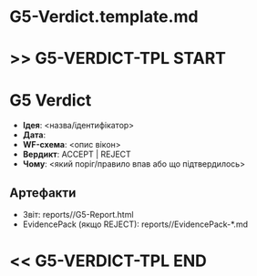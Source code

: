 # G5-Verdict.template.md


# >> G5-VERDICT-TPL START
# G5 Verdict

- **Ідея**: <назва/ідентифікатор>
- **Дата**: <YYYY-MM-DD>
- **WF-схема**: <опис вікон>
- **Вердикт**: ACCEPT | REJECT
- **Чому**: <який поріг/правило впав або що підтвердилось>

## Артефакти
- Звіт: reports/<date>/G5-Report.html
- EvidencePack (якщо REJECT): reports/<date>/EvidencePack-*.md
# << G5-VERDICT-TPL END
